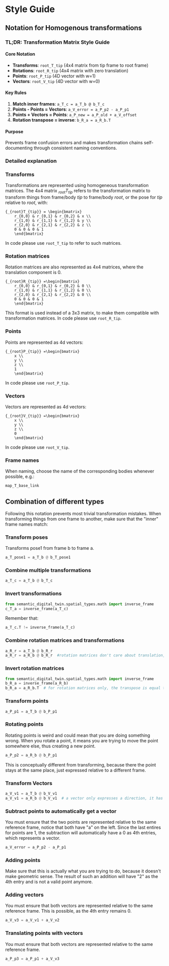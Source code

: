 # Style Guide

## Notation for Homogenous transformations
### TL;DR: Transformation Matrix Style Guide

#### Core Notation
- **Transforms**: `root_T_tip` (4x4 matrix from tip frame to root frame)
- **Rotations**: `root_R_tip` (4x4 matrix with zero translation)
- **Points**: `root_P_tip` (4D vector with w=1)
- **Vectors**: `root_V_tip` (4D vector with w=0)

#### Key Rules
1. **Match inner frames**: `a_T_c = a_T_b @ b_T_c`
2. **Points - Points = Vectors**: `a_V_error = a_P_p2 - a_P_p1`
3. **Points + Vectors = Points**: `a_P_new = a_P_old + a_V_offset`
4. **Rotation transpose = inverse**: `b_R_a = a_R_b.T`

#### Purpose
Prevents frame confusion errors and makes transformation chains self-documenting through consistent naming conventions.

### Detailed explanation
### Transforms
Transformations are represented using homogeneous transformation matrices.
The 4x4 matrix $_{root}T_{tip}$ refers to the transformation matrix to transform things from frame/body $tip$ to frame/body $root$, or the pose for $tip$ relative to $root$, with:
```{math}
{_{root}T_{tip}} = \begin{bmatrix}
	r_{0,0} & r_{0,1} & r_{0,2} & x \\
	r_{1,0} & r_{1,1} & r_{1,2} & y \\
	r_{2,0} & r_{2,1} & r_{2,2} & z \\
	0 & 0 & 0 & 1
	\end{bmatrix}
```
In code please use `root_T_tip` to refer to such matrices.

### Rotation matrices
Rotation matrices are also represented as 4x4 matrices, where the translation component is 0.
```{math}
{_{root}R_{tip}} =\begin{bmatrix}
	r_{0,0} & r_{0,1} & r_{0,2} & 0 \\
	r_{1,0} & r_{1,1} & r_{1,2} & 0 \\
	r_{2,0} & r_{2,1} & r_{2,2} & 0 \\
	0 & 0 & 0 & 1
	\end{bmatrix}
```
This format is used instead of a 3x3 matrix, to make them compatible with transformation matrices.
In code please use `root_R_tip`.

### Points
Points are represented as 4d vectors:
```{math}
{_{root}P_{tip}} =\begin{bmatrix}
	x \\
	y \\
	z \\
	1
	\end{bmatrix}
```
In code please use `root_P_tip`.

### Vectors
Vectors are represented as 4d vectors:
```{math}
{_{root}V_{tip}} =\begin{bmatrix}
	x \\
	y \\
	z \\
	0
	\end{bmatrix}
```
In code please use `root_V_tip`.

### Frame names
When naming, choose the name of the corresponding bodies whenever possible, e.g.:
```python
map_T_base_link
```

## Combination of different types
Following this notation prevents most trivial transformation mistakes.
When transforming things from one frame to another, make sure that the "inner" frame names match:

### Transform poses
Transforms pose1 from frame b to frame a.
```python
a_T_pose1 = a_T_b @ b_T_pose1  
```

### Combine multiple transformations
```python
a_T_c = a_T_b @ b_T_c 
```

### Invert transformations
```python
from semantic_digital_twin.spatial_types.math import inverse_frame
c_T_a = inverse_frame(a_T_c)
```
Remember that:
```python
a_T_c.T != inverse_frame(a_T_c)
```

### Combine rotation matrices and transformations
```python
a_R_r = a_T_b @ b_R_r
a_R_r = a_R_b @ b_R_r  #rotation matrices don't care about translation, so these two are equivalent
```

### Invert rotation matrices
```python
from semantic_digital_twin.spatial_types.math import inverse_frame
b_R_a = inverse_frame(a_R_b)
b_R_a = a_R_b.T  # for rotation matrices only, the transpose is equal to its inverse.
```

### Transform points
```python
a_P_p1 = a_T_b @ b_P_p1
```

### Rotating points
Rotating points is weird and could mean that you are doing something wrong.
When you rotate a point, it means you are trying to move the point somewhere else, thus creating a new point.
```python
a_P_p2 = a_R_b @ b_P_p1
```
This is conceptually different from transforming, because there the point stays at the same place, just expressed relative to a different frame.


### Transform Vectors
```python
a_V_v1 = a_T_b @ b_V_v1
a_V_v1 = a_R_b @ b_V_v1  # a vector only expresses a direction, it has no fixed place in space, therefore applying a full transformation or only a rotation results in the same vector.
```

### Subtract points to automatically get a vector
You must ensure that the two points are represented relative to the same reference frame, notice that both have "a" on the left.
Since the last entires for points are 1, the subtraction will automatically have a 0 as 4th entries, which represents a vector.
```python
a_V_error = a_P_p2 - a_P_p1 
```

### Adding points
Make sure that this is actually what you are trying to do, because it doesn't make geometric sense.
The result of such an addition will have "2" as the 4th entry and is not a valid point anymore.

### Adding vectors
You must ensure that both vectors are represented relative to the same reference frame.
This is possible, as the 4th entry remains 0.
```python
a_V_v3 = a_V_v1 + a_V_v2
```

### Translating points with vectors
You must ensure that both vectors are represented relative to the same reference frame.
```python
a_P_p3 = a_P_p1 + a_V_v3
```
